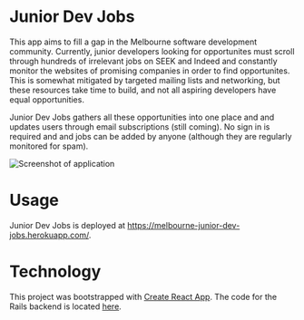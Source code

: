# Junior Dev Jobs

This app aims to fill a gap in the Melbourne software development community. Currently, junior developers looking for opportunites must scroll through hundreds of irrelevant jobs on SEEK and Indeed and constantly monitor the websites of promising companies in order to find opportunites. This is somewhat mitigated by targeted mailing lists and networking, but these resources take time to build, and not all aspiring developers have equal opportunities.

Junior Dev Jobs gathers all these opportunities into one place and and updates users through email subscriptions (still coming). No sign in is required and and jobs can be added by anyone (although they are regularly monitored for spam).

![Screenshot of application]('/images/screenshot.png')

# Usage

Junior Dev Jobs is deployed at https://melbourne-junior-dev-jobs.herokuapp.com/.

# Technology

This project was bootstrapped with [Create React App](https://github.com/facebookincubator/create-react-app). The code for the Rails backend is located [here](https://github.com/karimatthews/junior-dev-jobs-backend).

